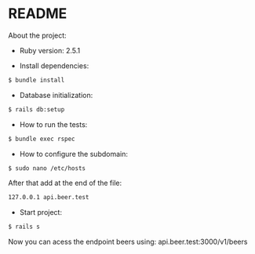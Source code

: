 # README

About the project:

* Ruby version: 2.5.1

* Install dependencies: 
```sh
$ bundle install
```

* Database initialization: 
```sh
$ rails db:setup
```

* How to run the tests: 
```sh
$ bundle exec rspec
```

* How to configure the subdomain:
```sh
$ sudo nano /etc/hosts
```
After that add at the end of the file:
```sh
127.0.0.1 api.beer.test
```

* Start project: 
```sh
$ rails s
```
Now you can acess the endpoint beers using: api.beer.test:3000/v1/beers
